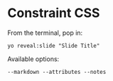 
# Constraint CSS

From the terminal, pop in:

  ```yo reveal:slide "Slide Title"```

Available options:

 ```--markdown --attributes --notes```
